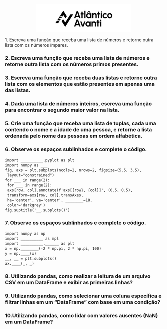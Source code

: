 
<p align="center">
    <img src="../image/image.png" alt="Atlântico Avanti">
</p

### 1. Escreva uma função que receba uma lista de números e retorne outra lista com os números ímpares.

### 2. Escreva uma função que receba uma lista de números e retorne outra lista com os números primos presentes.

### 3. Escreva uma função que receba duas listas e retorne outra lista com os elementos que estão presentes em apenas uma das listas.

### 4. Dada uma lista de números inteiros, escreva uma função para encontrar o segundo maior valor na lista.

### 5. Crie uma função que receba uma lista de tuplas, cada uma contendo o nome e a idade de uma pessoa, e retorne a lista ordenada pelo nome das pessoas em ordem alfabética.

### 6. Observe os espaços sublinhados e complete o código.
```
import __________.pyplot as plt
import numpy as ___
fig, axs = plt.subplots(ncols=2, nrows=2, figsize=(5.5, 3.5),
 layout="constrained")
for ___ in range(2):
 for ___ in range(2):
 axs[row, col].annotate(f'axs[{row}, {col}]', (0.5, 0.5),
 transform=axs[row, col].transAxes,
 ha='center', va='center', ________=18,
 color='darkgrey')
fig.suptitle('__.subplots()')
```

### 7. Observe os espaços sublinhados e complete o código.
```
import numpy as np
import __________ as mpl
import __________.______ as plt
x = np.________(-2 * np.pi, 2 * np.pi, 100)
y = np.____(x)
__, __ = plt.subplots()
ax.____(_, _)
```

### 8. Utilizando pandas, como realizar a leitura de um arquivo CSV em um DataFrame e exibir as primeiras linhas?

### 9. Utilizando pandas, como selecionar uma coluna específica e filtrar linhas em um “DataFrame” com base em uma condição?

### 10.Utilizando pandas, como lidar com valores ausentes (NaN) em um DataFrame?
